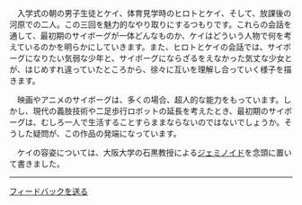 　入学式の朝の男子生徒とケイ、体育見学時のヒロトとケイ、そして、放課後の河原での二人。この三回を魅力的なやり取りにするつもりです。これらの会話を通して、最初期のサイボーグが一体どんなものか、ケイはどういう人物で何を考えているのかを明らかにしていきます。また、ヒロトとケイの会話では、サイボーグになりたい気弱な少年と、サイボーグにならざるをえなかった気丈な少女とが、はじめすれ違っていたところから、徐々に互いを理解し合っていく様子を描きます。

　映画やアニメのサイボーグは、多くの場合、超人的な能力をもっています。しかし、現代の義肢技術や二足歩行ロボットの延長を考えたとき、最初期のサイボーグは、むしろ一人で生活することすらままならないのではないでしょうか。そうした疑問が、この作品の発端になっています。

　ケイの容姿については、大阪大学の石黒教授による[ジェミノイド](http://www.geminoid.jp/ja/)を念頭に置いて書きました。

---

[フィードバックを送る](https://docs.google.com/forms/d/e/1FAIpQLSenyscIiuBdtKv5yz1368zXxhZJ7RKheGLfsGedNRJrGvLT_g/viewform?usp=pp_url&entry.431680997=02+%E3%82%B9%E3%82%AD%E3%83%83%E3%83%88%E3%81%8C%E3%81%AA%E3%81%8D%E3%82%83%E6%84%8F%E5%91%B3%E3%81%8C%E3%81%AA%E3%81%84)
